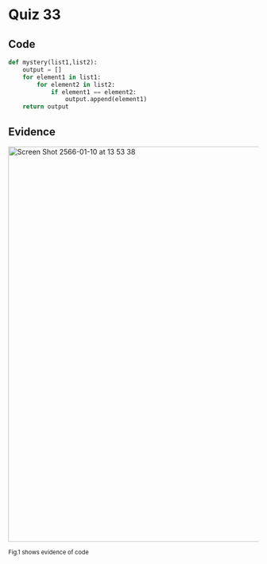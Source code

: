 # Quiz 33

## Code

```py
def mystery(list1,list2):
    output = []
    for element1 in list1:
        for element2 in list2:
            if element1 == element2:
                output.append(element1)
    return output
```

## Evidence

<img width="794" alt="Screen Shot 2566-01-10 at 13 53 38" src="https://user-images.githubusercontent.com/111941936/211465046-7a32adf6-cd59-4ab2-be0b-a9837d9cd426.png">

<sub>Fig.1 shows evidence of code

